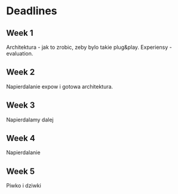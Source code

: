 # Deadlines

## Week 1

Architektura - jak to zrobic, zeby bylo takie plug&play.
Experiensy - evaluation.

## Week 2

Napierdalanie expow i gotowa architektura.

## Week 3

Napierdalamy dalej

## Week 4

Napierdalanie

## Week 5

Piwko i dziwki
